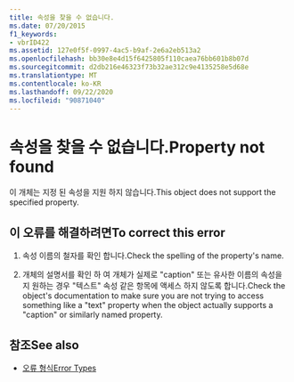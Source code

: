 ```yaml
---
title: 속성을 찾을 수 없습니다.
ms.date: 07/20/2015
f1_keywords:
- vbrID422
ms.assetid: 127e0f5f-0997-4ac5-b9af-2e6a2eb513a2
ms.openlocfilehash: bb30e8e4d15f6425805f110caea76bb601b8b07d
ms.sourcegitcommit: d2db216e46323f73b32ae312c9e4135258e5d68e
ms.translationtype: MT
ms.contentlocale: ko-KR
ms.lasthandoff: 09/22/2020
ms.locfileid: "90871040"
---
```

# <a name="property-not-found"></a><span data-ttu-id="296ee-102">속성을 찾을 수 없습니다.</span><span class="sxs-lookup"><span data-stu-id="296ee-102">Property not found</span></span>

<span data-ttu-id="296ee-103">이 개체는 지정 된 속성을 지원 하지 않습니다.</span><span class="sxs-lookup"><span data-stu-id="296ee-103">This object does not support the specified property.</span></span>  
  
## <a name="to-correct-this-error"></a><span data-ttu-id="296ee-104">이 오류를 해결하려면</span><span class="sxs-lookup"><span data-stu-id="296ee-104">To correct this error</span></span>  
  
1. <span data-ttu-id="296ee-105">속성 이름의 철자를 확인 합니다.</span><span class="sxs-lookup"><span data-stu-id="296ee-105">Check the spelling of the property's name.</span></span>  
  
2. <span data-ttu-id="296ee-106">개체의 설명서를 확인 하 여 개체가 실제로 "caption" 또는 유사한 이름의 속성을 지 원하는 경우 "텍스트" 속성 같은 항목에 액세스 하지 않도록 합니다.</span><span class="sxs-lookup"><span data-stu-id="296ee-106">Check the object's documentation to make sure you are not trying to access something like a "text" property when the object actually supports a "caption" or similarly named property.</span></span>  
  
## <a name="see-also"></a><span data-ttu-id="296ee-107">참조</span><span class="sxs-lookup"><span data-stu-id="296ee-107">See also</span></span>

- [<span data-ttu-id="296ee-108">오류 형식</span><span class="sxs-lookup"><span data-stu-id="296ee-108">Error Types</span></span>](../../programming-guide/language-features/error-types.md)
